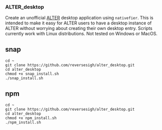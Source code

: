 ### ALTER_desktop  
Create an unofficial [ALTER](https://altermail.live/) desktop application using `nativefier`. This is intended to make it easy for ALTER users to have a desktop instance of ALTER without worrying about creating their own desktop entry. Scripts currently work with Linux distributions. Not tested on Windows or MacOS.    
  
## snap
`cd ~`  
`git clone https://github.com/reversesigh/alter_desktop.git`  
`cd alter_desktop`  
`chmod +x snap_install.sh`  
`./snap_install.sh`  
  
## npm
`cd ~`  
`git clone https://github.com/reversesigh/alter_desktop.git`  
`cd alter_desktop`  
`chmod +x npm_install.sh`  
`./npm_install.sh` 
